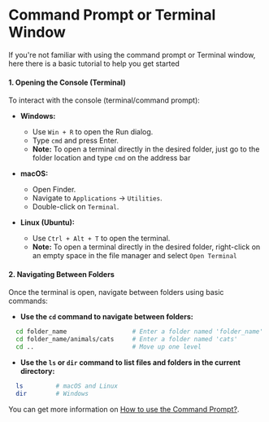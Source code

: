 # Command Prompt or Terminal Window
If you're not familiar with using the command prompt or Terminal window, here there is a basic tutorial to help you get started

#### 1. Opening the Console (Terminal)

To interact with the console (terminal/command prompt):

- **Windows:**
  - Use `Win + R` to open the Run dialog.
  - Type `cmd` and press Enter.
  - **Note:** To open a terminal directly in the desired folder, just go to the folder location and type `cmd` on the address bar

- **macOS:**
  - Open Finder.
  - Navigate to `Applications` -> `Utilities`.
  - Double-click on `Terminal`.

- **Linux (Ubuntu):**
  - Use `Ctrl + Alt + T` to open the terminal.
  - **Note:** To open a terminal directly in the desired folder, right-click on an empty space in the file manager and select `Open Terminal`


#### 2. Navigating Between Folders

Once the terminal is open, navigate between folders using basic commands:

- **Use the `cd` command to navigate between folders:**
```bash
  cd folder_name                  # Enter a folder named 'folder_name'
  cd folder_name/animals/cats     # Enter a folder named 'cats'
  cd ..                           # Move up one level
```

- **Use the `ls` or `dir` command to list files and folders in the current directory:**
```bash
  ls         # macOS and Linux
  dir        # Windows
```

You can get more information on [How to use the Command Prompt?](https://tutorial.djangogirls.org/en/intro_to_command_line/#what-is-the-command-line).
